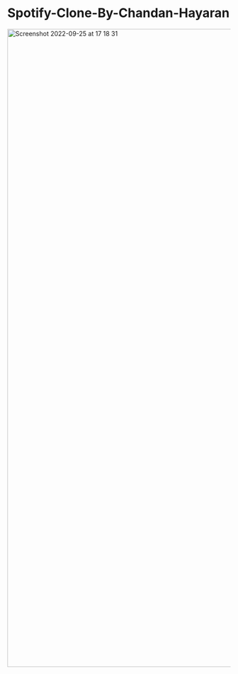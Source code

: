 # Spotify-Clone-By-Chandan-Hayaran

<img width="1439" alt="Screenshot 2022-09-25 at 17 18 31" src="https://user-images.githubusercontent.com/48385098/192141902-071cd2d2-893e-49f0-a4e5-535113429f39.png">
